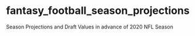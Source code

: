 # fantasy_football_season_projections
Season Projections and Draft Values in advance of 2020 NFL Season
